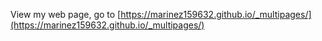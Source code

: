 View my web page, go to [https://marinez159632.github.io/_multipages/](https://marinez159632.github.io/_multipages/)
